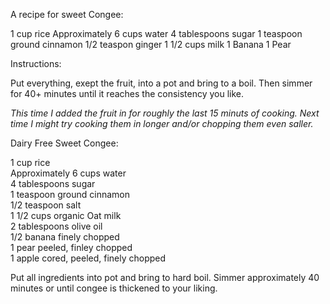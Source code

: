 A recipe for sweet Congee:

1 cup rice
Approximately 6 cups water
4 tablespoons sugar
1 teaspoon ground cinnamon
1/2 teaspon ginger
1 1/2 cups milk
1 Banana
1 Pear

Instructions:

Put everything, exept the fruit, into a pot and bring to a boil.
Then simmer for 40+ minutes until it reaches the consistency you like.

<i>This time I added the fruit in for roughly the last 15 minuts of cooking. Next time I might try cooking them in longer and/or chopping them even saller.</i>

Dairy Free Sweet Congee:

1 cup rice <br>
Approximately 6 cups water<br>
4 tablespoons sugar<br>
1 teaspoon ground cinnamon<br>
1/2 teaspoon salt<br>
1 1/2 cups organic Oat milk<br>
2 tablespoons olive oil<br>
1/2 banana finely chopped<br>
1 pear peeled, finley chopped<br>
1 apple cored, peeled, finely chopped<br>

Put all ingredients into pot and bring to hard boil. Simmer approximately 40 minutes or until congee is thickened to your liking.
